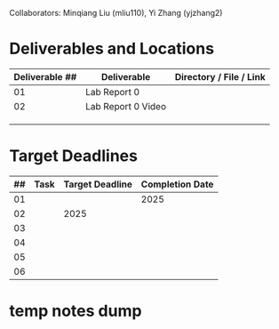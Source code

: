 Collaborators: Minqiang Liu (mliu110), Yi Zhang (yjzhang2)

# Deliverables and Locations
|Deliverable ##|Deliverable|Directory / File / Link|
|-|-|-|
|01|Lab Report 0||
|02|Lab Report 0 Video||
||||
||||
||||

# Target Deadlines
|##|Task|Target Deadline|Completion Date|
|-|-|-|-|
|01|||2025|
|02||2025||
|03||||
|04||||
|05||||
|06|||

# temp notes dump